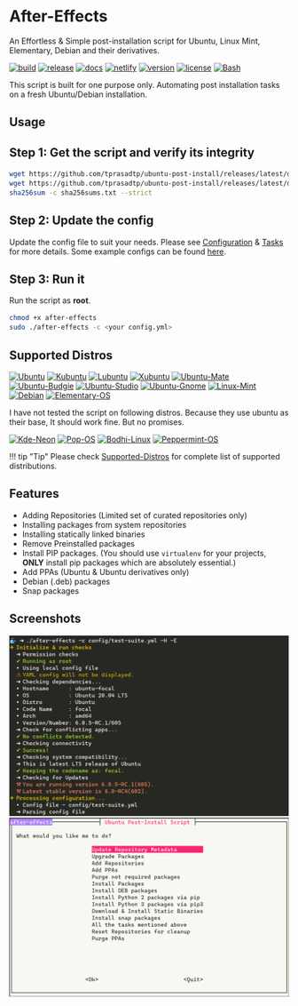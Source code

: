 # After-Effects

An Effortless & Simple post-installation script for Ubuntu, Linux Mint, Elementary, Debian and their derivatives.


[![build][build-badge]][build-link]
[![release][release-ci-badge]][release-ci-link]
[![docs][docs-ci-badge]][docs-ci-link]
[![netlify][netlify-badge]][netlify]
[![version][version]][changelog]
[![license][gpl-badge]][license]
[![Bash](https://static.prasadt.com/logo64/bash.png)](https://ae.prasadt.com)


This script is built for one purpose only. Automating post installation tasks on a fresh Ubuntu/Debian installation.


## Usage


## Step 1: Get the script and verify its integrity

```bash
wget https://github.com/tprasadtp/ubuntu-post-install/releases/latest/download/after-effects -O after-effects
wget https://github.com/tprasadtp/ubuntu-post-install/releases/latest/download/sha256sums.txt -O sha256sums.txt
sha256sum -c sha256sums.txt --strict
```

## Step 2: Update the config

Update the config file to suit your needs. Please see [Configuration](/configuration/) & [Tasks](/tasks/) for more details. Some example configs can be found [here](https://github.com/tprasadtp/ubuntu-post-install/tree/master/config).

## Step 3: Run it

Run the script as **root**.

```bash
chmod +x after-effects
sudo ./after-effects -c <your config.yml>
```

## Supported Distros

[![Ubuntu](https://static.prasadt.com/logo64/ubuntu.png)](https://www.ubuntu.com/desktop)
[![Kubuntu](https://static.prasadt.com/logo64/kubuntu.png)](https://kubuntu.org/)
[![Lubuntu](https://static.prasadt.com/logo64/lubuntu.png)](https://lubuntu.net/)
[![Xubuntu](https://static.prasadt.com/logo64/xubuntu.png)](https://xubuntu.net/)
[![Ubuntu-Mate](https://static.prasadt.com/logo64/ubuntu-mate.png)](https://ubuntu-mate.org/)
[![Ubuntu-Budgie](https://static.prasadt.com/logo64/ubuntu-budgie.png)](https://ubuntubudgie.org/)
[![Ubuntu-Studio](https://static.prasadt.com/logo64/ubuntu-studio.png)](https://ubuntustudio.org/)
[![Ubuntu-Gnome](https://static.prasadt.com/logo64/ubuntu-gnome.png)](https://ubuntugnome.org/)
[![Linux-Mint](https://static.prasadt.com/logo64/linux-mint.png)](https://www.linuxmint.com/)
[![Debian](https://static.prasadt.com/logo64/debian.png)](https://www.debian.org/)
[![Elementary-OS](https://static.prasadt.com/logo64/elementary-os.png)](https://elementary.io/)

I have not tested the script on following distros. Because they use ubuntu as their base,
It should work fine. But no promises.

[![Kde-Neon](https://static.prasadt.com/logo64/kde-neon.png)](https://neon.kde.org/)
[![Pop-OS](https://static.prasadt.com/logo64/pop-os.png)](https://system76.com/pop)
[![Bodhi-Linux](https://static.prasadt.com/logo64/bodhi-linux.png)](https://www.bodhilinux.com/)
[![Peppermint-OS](https://static.prasadt.com/logo64/peppermint-os.png)](https://peppermintos.com/)

!!! tip "Tip"
    Please check [Supported-Distros](/faq/distros/) for complete list of supported distributions.

## Features

- Adding Repositories (Limited set of curated repositories only)
- Installing packages from system repositories
- Installing statically linked binaries
- Remove Preinstalled packages
- Install PIP packages. (You should use `virtualenv` for your projects, **ONLY** install pip packages which are absolutely essential.)
- Add PPAs (Ubuntu & Ubuntu derivatives only)
- Debian (.deb) packages
- Snap packages

## Screenshots

[![Details](assets/images/details.png)](assets/images/details.png)
[![Details](assets/images/whiptail.png)](assets/images/whiptail.png)


[build-badge]: https://github.com/tprasadtp/ubuntu-post-install/workflows/build/badge.svg
[build-link]: https://github.com/tprasadtp/ubuntu-post-install/actions?query=workflow%3Abuild

[release-ci-badge]: https://github.com/tprasadtp/ubuntu-post-install/workflows/release/badge.svg
[release-ci-link]: https://github.com/tprasadtp/ubuntu-post-install/actions?query=workflow%3Arelease

[docs-ci-badge]: https://github.com/tprasadtp/ubuntu-post-install/workflows/docs/badge.svg
[docs-ci-link]: https://github.com/tprasadtp/ubuntu-post-install/actions?query=workflow%3Adocs

[netlify-badge]: https://api.netlify.com/api/v1/badges/887c3d5c-5203-46b9-a31d-67cada282f36/deploy-status
[netlify]: https://app.netlify.com/sites/ubuntu-post-install/deploys


[version]: https://img.shields.io/github/v/release/tprasadtp/ubuntu-post-install?label=version
[gpl-badge]: https://img.shields.io/badge/License-GPLv3-ff69b4
[license]: https://github.com/tprasadtp/ubuntu-post-install/blob/master/LICENSE

[changelog]: https://ae.prasadt.com/changelog/
